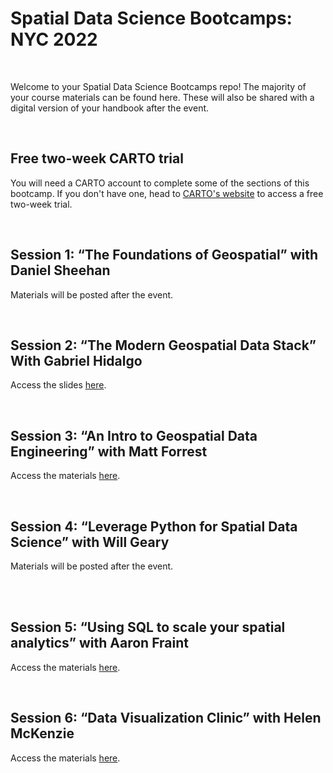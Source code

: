 <h1>Spatial Data Science Bootcamps: NYC 2022</h1>
<br>
<p>
 Welcome to your Spatial Data Science Bootcamps repo! The majority of your course materials can be found here. These will also be shared with a digital version of your handbook after the event.
</p>
<br>
<h2>Free two-week CARTO trial</h2>
<p>
 You will need a CARTO account to complete some of the sections of this bootcamp. If you don't have one, head to <a href="https://carto.com/signin/" target="_blank" rel="noopener noreferrer">CARTO's website</a> to access a free two-week trial.
</p>
<br>
<h2>Session 1: “The Foundations of Geospatial” with Daniel Sheehan</h2>
<p>
 Materials will be posted after the event.
</p>
<br>
<h2>Session 2: “The Modern Geospatial Data Stack” With Gabriel Hidalgo</h2>
<p>
 Access the slides <a href="https://docs.google.com/presentation/d/1mvuq6dfoFhd0LKfdCpTctBkpsBHx0RGRMr8MPKxADYg/edit?usp=sharing" target="_blank" rel="noopener noreferrer">here</a>.
</p>
<br>
<h2>Session 3: “An Intro to Geospatial Data Engineering” with Matt Forrest</h2>
<p>
 Access the materials <a href="https://docs.google.com/presentation/d/1GUi5wiIEoRJhn3eXbacZ7_GBR_84jOQ1o1u0I0dkS-8/edit" target="_blank" rel="noopener noreferrer">here</a>.
</p>
<br>
<h2>Session 4: “Leverage Python for Spatial Data Science” with Will Geary</h2>
<p>
 Materials will be posted after the event.
</p>
<br>
<br>
<h2>Session 5: “Using SQL to scale your spatial analytics” with Aaron Fraint</h2>
<p>
 Access the materials <a href="https://docs.google.com/presentation/d/1NjGzXvknDohvjP1M63HyrW8WsMGS2rzY5mjMD5wVIQA/edit#slide=id.g6c43cb8dd6_0_0">here</a>.
</p>
<br>
<h2>Session 6: “Data Visualization Clinic” with Helen McKenzie</h2>
<p>
 Access the materials <a href="https://docs.google.com/presentation/d/1zsn2ldTZqgPz71wuWHsjoiPd_ISnUXw8cqbsXwvitFU/edit?usp=sharing">here</a>.
</p>
<br>


